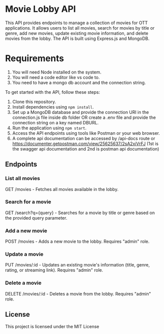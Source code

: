 # Movie Lobby API

This API provides endpoints to manage a collection of movies for OTT applications. It allows users to list all movies, search for movies by title or genre, add new movies, update existing movie information, and delete movies from the lobby. The API is built using Express.js and MongoDB.

# Requirements

1. You will need Node installed on the system.
2. You will need a code editor like vs code to.
3. You need to have a mongo db account and the connection string.

To get started with the API, follow these steps:

1. Clone this repository.
2. Install dependencies using `npm install`.
3. Set up a MongoDB database and provide the connection URI in the connection.js file inside db folder OR create a .env file and provide the connection string on a key named DBURL.
4. Run the application using `npm start`.
5. Access the API endpoints using tools like Postman or your web browser.
6. A complete api documentation can be accessed by /api-docs route or https://documenter.getpostman.com/view/25625637/2sA2xiVrFJ (1st is the swagger api documentation and 2nd is postman api documentation)

## Endpoints

### List all movies

GET /movies - Fetches all movies available in the lobby.

### Search for a movie

GET /search?q={query} - Searches for a movie by title or genre based on the provided query parameter.

### Add a new movie

POST /movies - Adds a new movie to the lobby. Requires "admin" role.

### Update a movie

PUT /movies/:id - Updates an existing movie's information (title, genre, rating, or streaming link). Requires "admin" role.

### Delete a movie

DELETE /movies/:id - Deletes a movie from the lobby. Requires "admin" role.

## License

This project is licensed under the MIT License
